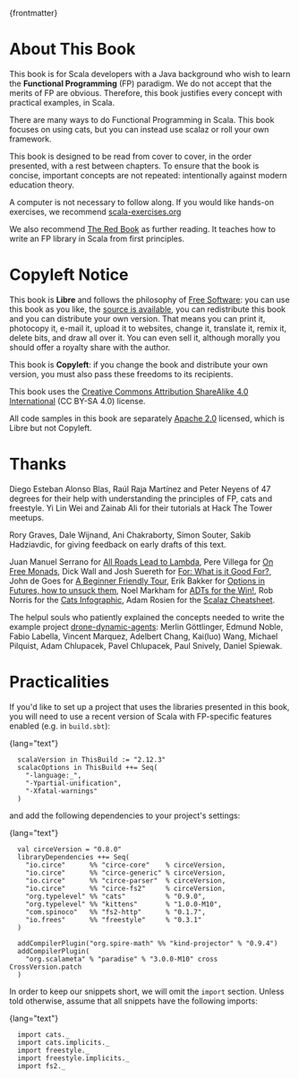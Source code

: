 
{frontmatter}

# About This Book

This book is for Scala developers with a Java background who wish to
learn the **Functional Programming** (FP) paradigm. We do not accept
that the merits of FP are obvious. Therefore, this book justifies
every concept with practical examples, in Scala.

There are many ways to do Functional Programming in Scala. This book
focuses on using cats, but you can instead use scalaz or roll your own
framework.

This book is designed to be read from cover to cover, in the order
presented, with a rest between chapters. To ensure that the book is
concise, important concepts are not repeated: intentionally against
modern education theory.

A computer is not necessary to follow along. If you would like
hands-on exercises, we recommend [scala-exercises.org](https://www.scala-exercises.org/)

We also recommend [The Red Book](https://www.manning.com/books/functional-programming-in-scala) as further reading. It teaches how to
write an FP library in Scala from first principles.

# Copyleft Notice

This book is **Libre** and follows the philosophy of [Free Software](https://www.gnu.org/philosophy/free-sw.en.html): you
can use this book as you like, the [source is available](https://github.com/fommil/fp-scala-mortals), you can
redistribute this book and you can distribute your own version. That
means you can print it, photocopy it, e-mail it, upload it to
websites, change it, translate it, remix it, delete bits, and draw all
over it. You can even sell it, although morally you should offer a
royalty share with the author.

This book is **Copyleft**: if you change the book and distribute your
own version, you must also pass these freedoms to its recipients.

This book uses the [Creative Commons Attribution ShareAlike 4.0
International](https://creativecommons.org/licenses/by-sa/4.0/legalcode) (CC BY-SA 4.0) license.

All code samples in this book are separately [Apache 2.0](https://www.apache.org/licenses/LICENSE-2.0) licensed,
which is Libre but not Copyleft.

# Thanks

Diego Esteban Alonso Blas, Raúl Raja Martínez and Peter Neyens of 47
degrees for their help with understanding the principles of FP, cats
and freestyle. Yi Lin Wei and Zainab Ali for their tutorials at Hack
The Tower meetups.

Rory Graves, Dale Wijnand, Ani Chakraborty, Simon Souter, Sakib
Hadziavdic, for giving feedback on early drafts of this text.

Juan Manuel Serrano for [All Roads Lead to Lambda](https://skillsmatter.com/skillscasts/9904-london-scala-march-meetup#video), Pere Villega for [On
Free Monads](http://perevillega.com/understanding-free-monads), Dick Wall and Josh Suereth for [For: What is it Good For?](https://www.youtube.com/watch?v=WDaw2yXAa50),
John de Goes for [A Beginner Friendly Tour](http://degoes.net/articles/easy-monads), Erik Bakker for [Options in
Futures, how to unsuck them](https://www.youtube.com/watch?v=hGMndafDcc8), Noel Markham for [ADTs for the Win!](https://www.47deg.com/presentations/2017/06/01/ADT-for-the-win/), Rob
Norris for the [Cats Infographic](https://github.com/tpolecat/cats-infographic), Adam Rosien for the [Scalaz
Cheatsheet](http://arosien.github.io/scalaz-cheatsheets/typeclasses.pdf).

The helpul souls who patiently explained the concepts needed to write
the example project [drone-dynamic-agents](https://github.com/fommil/drone-dynamic-agents/issues?q=is%3Aissue+is%3Aopen+label%3A%22needs+guru%22): Merlin Göttlinger, Edmund
Noble, Fabio Labella, Vincent Marquez, Adelbert Chang, Kai(luo) Wang,
Michael Pilquist, Adam Chlupacek, Pavel Chlupacek, Paul Snively,
Daniel Spiewak.

# Practicalities

If you'd like to set up a project that uses the libraries presented in
this book, you will need to use a recent version of Scala with
FP-specific features enabled (e.g. in `build.sbt`):

{lang="text"}
~~~~~~~~
  scalaVersion in ThisBuild := "2.12.3"
  scalacOptions in ThisBuild ++= Seq(
    "-language:_",
    "-Ypartial-unification",
    "-Xfatal-warnings"
  )
~~~~~~~~

and add the following dependencies to your project's settings:

{lang="text"}
~~~~~~~~
  val circeVersion = "0.8.0"
  libraryDependencies ++= Seq(
    "io.circe"      %% "circe-core"    % circeVersion,
    "io.circe"      %% "circe-generic" % circeVersion,
    "io.circe"      %% "circe-parser"  % circeVersion,
    "io.circe"      %% "circe-fs2"     % circeVersion,
    "org.typelevel" %% "cats"          % "0.9.0",
    "org.typelevel" %% "kittens"       % "1.0.0-M10",
    "com.spinoco"   %% "fs2-http"      % "0.1.7",
    "io.frees"      %% "freestyle"     % "0.3.1"
  )
  
  addCompilerPlugin("org.spire-math" %% "kind-projector" % "0.9.4")
  addCompilerPlugin(
    "org.scalameta" % "paradise" % "3.0.0-M10" cross CrossVersion.patch
  )
~~~~~~~~

In order to keep our snippets short, we will omit the `import`
section. Unless told otherwise, assume that all snippets have the
following imports:

{lang="text"}
~~~~~~~~
  import cats._
  import cats.implicits._
  import freestyle._
  import freestyle.implicits._
  import fs2._
~~~~~~~~


